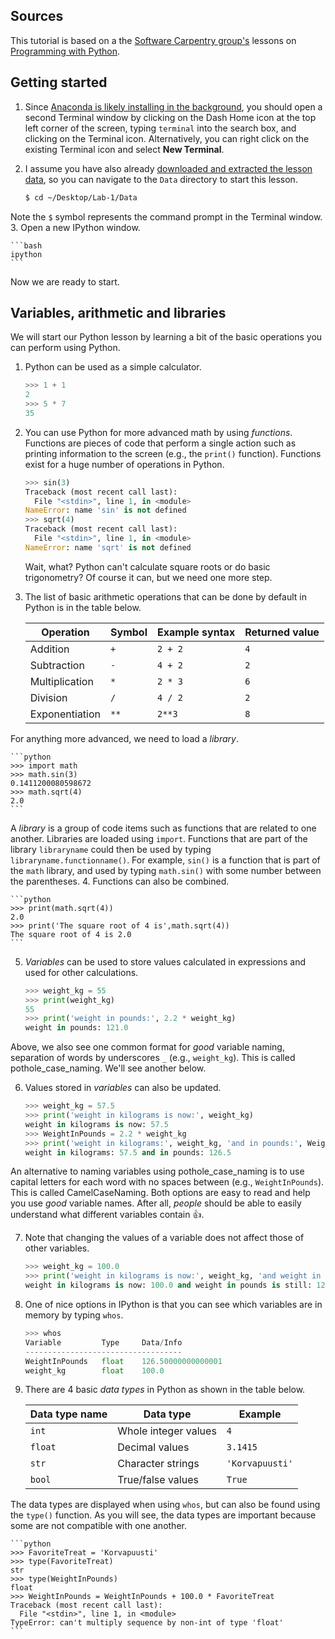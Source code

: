 ## Sources
This tutorial is based on a the [Software Carpentry group's](http://software-carpentry.org/) lessons on [Programming with Python](http://swcarpentry.github.io/python-novice-inflammation/).

## Getting started
1. Since [Anaconda is likely installing in the background](Anaconda.md), you should open a second Terminal window by clicking on the Dash Home icon at the top left corner of the screen, typing `terminal` into the search box, and clicking on the Terminal icon. Alternatively, you can right click on the existing Terminal icon and select **New Terminal**.
2. I assume you have also already [downloaded and extracted the lesson data](Data.md), so you can navigate to the `Data` directory to start this lesson.

    ```bash
    $ cd ~/Desktop/Lab-1/Data
    ```
Note the `$` symbol represents the command prompt in the Terminal window.
3. Open a new IPython window.

    ```bash
    ipython
    ```

Now we are ready to start.

## Variables, arithmetic and libraries
We will start our Python lesson by learning a bit of the basic operations you can perform using Python.

1. Python can be used as a simple calculator.

    ```python
    >>> 1 + 1
    2
    >>> 5 * 7
    35
    ```

2. You can use Python for more advanced math by using *functions*. Functions are pieces of code that perform a single action such as printing information to the screen (e.g., the `print()` function). Functions exist for a huge number of operations in Python.

    ```python
    >>> sin(3)
    Traceback (most recent call last):
      File "<stdin>", line 1, in <module>
    NameError: name 'sin' is not defined
    >>> sqrt(4)
    Traceback (most recent call last):
      File "<stdin>", line 1, in <module>
    NameError: name 'sqrt' is not defined
    ```

    Wait, what? Python can't calculate square roots or do basic trigonometry? Of course it can, but we need one more step.

3. The list of basic arithmetic operations that can be done by default in Python is in the table below.

    | Operation      | Symbol | Example syntax | Returned value |
    | -------------- | ------ | ---------------|----------------|
    | Addition       | `+`    | `2 + 2`        | `4`            |
    | Subtraction    | `-`    | `4 + 2`        | `2`            |
    | Multiplication | `*`    | `2 * 3`        | `6`            |
    | Division       | `/`    | `4 / 2`        | `2`            |
    | Exponentiation | `**`   | `2**3`         | `8`            |
For anything more advanced, we need to load a *library*.

    ```python
    >>> import math
    >>> math.sin(3)
    0.1411200080598672
    >>> math.sqrt(4)
    2.0
    ```
A *library* is a group of code items such as functions that are related to one another. Libraries are loaded using `import`. Functions that are part of the library `libraryname` could then be used by typing `libraryname.functionname()`. For example, `sin()` is a function that is part of the `math` library, and used by typing `math.sin()` with some number between the parentheses.
4. Functions can also be combined.

    ```python
    >>> print(math.sqrt(4))
    2.0
    >>> print('The square root of 4 is',math.sqrt(4))
    The square root of 4 is 2.0
    ```

5. *Variables* can be used to store values calculated in expressions and used for other calculations.

    ```python
    >>> weight_kg = 55
    >>> print(weight_kg)
    55
    >>> print('weight in pounds:', 2.2 * weight_kg)
    weight in pounds: 121.0
    ```
Above, we also see one common format for *good* variable naming, separation of words by underscores `_` (e.g., `weight_kg`). This is called pothole_case_naming. We'll see another below.

6. Values stored in *variables* can also be updated.

    ```python
    >>> weight_kg = 57.5
    >>> print('weight in kilograms is now:', weight_kg)
    weight in kilograms is now: 57.5
    >>> WeightInPounds = 2.2 * weight_kg
    >>> print('weight in kilograms:', weight_kg, 'and in pounds:', WeightInPounds)
    weight in kilograms: 57.5 and in pounds: 126.5
    ```
An alternative to naming variables using pothole_case_naming is to use capital letters for each word with no spaces between (e.g., `WeightInPounds`). This is called CamelCaseNaming. Both options are easy to read and help you use *good* variable names. After all, *people* should be able to easily understand what different variables contain :+1:.

7. Note that changing the values of a variable does not affect those of other variables.

    ```python
    >>> weight_kg = 100.0
    >>> print('weight in kilograms is now:', weight_kg, 'and weight in pounds is still:', WeightInPounds)
    weight in kilograms is now: 100.0 and weight in pounds is still: 126.5
    ```

8. One of nice options in IPython is that you can see which variables are in memory by typing `whos`.

    ```python
    >>> whos
    Variable         Type     Data/Info
    -----------------------------------
    WeightInPounds   float    126.50000000000001
    weight_kg        float    100.0
    ```

9. There are 4 basic *data types* in Python as shown in the table below.

    | Data type name | Data type            | Example         |
    | -------------- | -------------------- | --------------- |
    | `int`          | Whole integer values | `4`             |
    | `float`        | Decimal values       | `3.1415`        |
    | `str`          | Character strings    | `'Korvapuusti'` |
    | `bool`         | True/false values    | `True`          |
The data types are displayed when using `whos`, but can also be found using the `type()` function. As you will see, the data types are important because some are not compatible with one another.

    ```python
    >>> FavoriteTreat = 'Korvapuusti'
    >>> type(FavoriteTreat)
    str
    >>> type(WeightInPounds)
    float
    >>> WeightInPounds = WeightInPounds + 100.0 * FavoriteTreat
    Traceback (most recent call last):
      File "<stdin>", line 1, in <module>
    TypeError: can't multiply sequence by non-int of type 'float'
    ```
